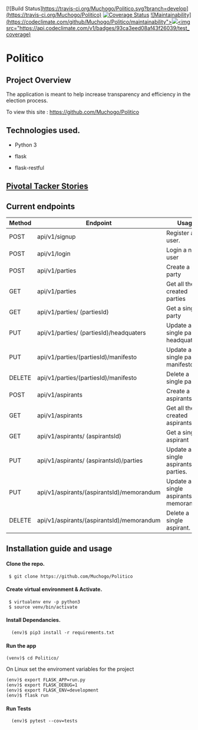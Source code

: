 
[![Build Status]https://travis-ci.org/Muchogo/Politico.svg?branch=develop](https://travis-ci.org/Muchogo/Politico)
[![Coverage Status](https://coveralls.io/repos/github/Muchogo/Politico/badge.svg)](https://coveralls.io/github/Muchogo/Politico)
[![Maintainability](https://codeclimate.com/github/Muchogo/Politico/maintainability"><img src="https://api.codeclimate.com/v1/badges/93ca3eed08af43f26039/maintainability)](https://codeclimate.com/github/Muchogo/Politico)
[![Maintainability](https://codeclimate.com/github/Muchogo/Politico/test_coverage"><img src="https://api.codeclimate.com/v1/badges/93ca3eed08af43f26039/test_coverage)](https://codeclimate.com/github/Muchogo/Politico)

# Politico
## Project Overview
The application is meant to help increase transparency and efficiency in the election process.

To view this site : https://github.com/Muchogo/Politico


## Technologies used.

* Python 3

* flask
* flask-restful

## [Pivotal Tacker Stories](https://www.pivotaltracker.com/n/projects/2242705)

## Current endpoints

| Method  | Endpoint  | Usage  |
|---|---|---|
|POST | api/v1/signup | Register a user.  |   
|POST | api/v1/login | Login a new user  |  
|POST | api/v1/parties  | Create a new party  |   
|GET| api/v1/parties| Get all the created parties|
|GET| api/v1/parties/ (partiesId) | Get a single party|
|PUT|	api/v1/parties/ (partiesId)/headquaters |	Update a single parties headquaters.|
|PUT|	api/v1/parties/(partiesId)/manifesto |	Update a single parties manifesto.|
|DELETE	| api/v1/parties/(partiesId)/manifesto	| Delete a single parties.|
|POST | api/v1/aspirants  | Create a new aspirants  |   
|GET| api/v1/aspirants| Get all the created aspirants|
|GET| api/v1/aspirants/ (aspirantsId) | Get a single aspirant|
|PUT|	api/v1/aspirants/ (aspirantsId)/parties |	Update a single aspirants parties.|
|PUT|	api/v1/aspirants/(aspirantsId)/memorandum |	Update a single aspirants memorandum.|
|DELETE	| api/v1/aspirants/(aspirantsId)/memorandum	| Delete a single aspirant.|
## Installation guide and usage

#### **Clone the repo.**
  ```
   $ git clone https://github.com/Muchogo/Politico
  ```

#### **Create virtual environment & Activate.**
  ```
   $ virtualenv env -p python3
   $ source venv/bin/activate
   ```
#### **Install Dependancies.**
  ```
    (env)$ pip3 install -r requirements.txt
  ```

#### **Run the app**
```
(venv)$ cd Politico/
```

On Linux set the enviroment variables for the project
```
(env)$ export FLASK_APP=run.py
(env)$ export FLASK_DEBUG=1
(env)$ export FLASK_ENV=development
(env)$ flask run
```

#### **Run Tests**

  ```
    (env)$ pytest --cov=tests
  ```